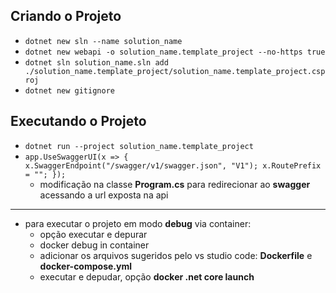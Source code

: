 ## Criando o Projeto

* ```dotnet new sln --name solution_name```
* ```dotnet new webapi -o solution_name.template_project --no-https true```
* ```dotnet sln solution_name.sln add ./solution_name.template_project/solution_name.template_project.csproj```
* ```dotnet new gitignore```

## Executando o Projeto

* ```dotnet run --project solution_name.template_project```
* ```app.UseSwaggerUI(x => { x.SwaggerEndpoint("/swagger/v1/swagger.json", "V1"); x.RoutePrefix = ""; });```
  * modificação na classe **Program.cs** para redirecionar ao **swagger** acessando a url exposta na api

<hr>

* para executar o projeto em modo **debug** via container:
  * opção executar e depurar
  * docker debug in container
  * adicionar os arquivos sugeridos pelo vs studio code: **Dockerfile** e **docker-compose.yml**
  * executar e depudar, opção **docker .net core launch**